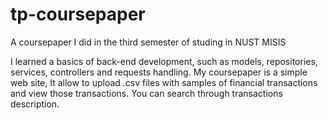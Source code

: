 # tp-coursepaper
A coursepaper I did in the third semester of studing in NUST MISIS

I learned a basics of back-end development, such as models, repositories, services, controllers and requests handling.
My coursepaper is a simple web site, It allow to upload .csv files with samples of financial transactions and view those transactions. 
You can search through transactions description.
